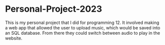 # Personal-Project-2023
This is my personal project that I did for programming 12. It involved making a web app that allowed the user to upload music, which would be saved into an SQL database. From there they could switch between audio to play in the website.
